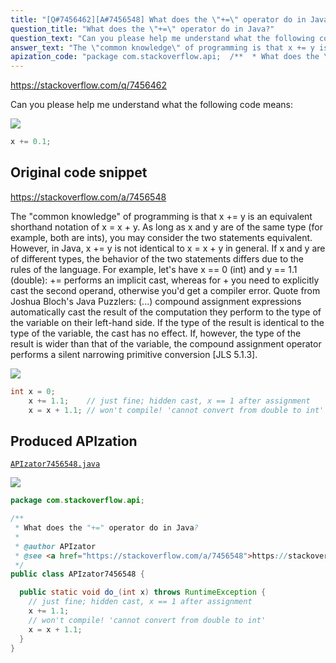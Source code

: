 ```yaml
---
title: "[Q#7456462][A#7456548] What does the \"+=\" operator do in Java?"
question_title: "What does the \"+=\" operator do in Java?"
question_text: "Can you please help me understand what the following code means:"
answer_text: "The \"common knowledge\" of programming is that x += y is an equivalent shorthand notation of x = x + y. As long as x and y are of the same type (for example, both are ints), you may consider the two statements equivalent. However, in Java, x += y is not identical to x = x + y in general. If x and y are of different types, the behavior of the two statements differs due to the rules of the language. For example, let's have x == 0 (int) and y == 1.1 (double): += performs an implicit cast, whereas for + you need to explicitly cast the second operand, otherwise you'd get a compiler error. Quote from Joshua Bloch's Java Puzzlers: (...) compound assignment expressions automatically cast the result of   the computation they perform  to the type of the variable on their   left-hand side. If the type of the result is identical to the type of   the variable, the cast has no effect. If, however, the type of the   result is wider than that of the variable,  the  compound    assignment  operator  performs  a  silent  narrowing  primitive   conversion [JLS 5.1.3]."
apization_code: "package com.stackoverflow.api;  /**  * What does the \"+=\" operator do in Java?  *  * @author APIzator  * @see <a href=\"https://stackoverflow.com/a/7456548\">https://stackoverflow.com/a/7456548</a>  */ public class APIzator7456548 {    public static void do_(int x) throws RuntimeException {     // just fine; hidden cast, x == 1 after assignment     x += 1.1;     // won't compile! 'cannot convert from double to int'     x = x + 1.1;   } }"
---
```


https://stackoverflow.com/q/7456462

Can you please help me understand what the following code means:


<div class="code-logo"><img src="/stackoverflow.png" /></div>

```java
x += 0.1;
```


## Original code snippet

https://stackoverflow.com/a/7456548

The &quot;common knowledge&quot; of programming is that x += y is an equivalent shorthand notation of x = x + y. As long as x and y are of the same type (for example, both are ints), you may consider the two statements equivalent.
However, in Java, x += y is not identical to x = x + y in general.
If x and y are of different types, the behavior of the two statements differs due to the rules of the language. For example, let&#x27;s have x == 0 (int) and y == 1.1 (double):
+= performs an implicit cast, whereas for + you need to explicitly cast the second operand, otherwise you&#x27;d get a compiler error.
Quote from Joshua Bloch&#x27;s Java Puzzlers:
(...) compound assignment expressions automatically cast the result of
  the computation they perform  to the type of the variable on their
  left-hand side. If the type of the result is identical to the type of
  the variable, the cast has no effect. If, however, the type of the
  result is wider than that of the variable,  the  compound 
  assignment  operator  performs  a  silent  narrowing  primitive
  conversion [JLS 5.1.3].

<div class="code-logo"><img src="/stackoverflow.png" /></div>

```java
int x = 0;
    x += 1.1;    // just fine; hidden cast, x == 1 after assignment
    x = x + 1.1; // won't compile! 'cannot convert from double to int'
```

## Produced APIzation

[`APIzator7456548.java`](https://github.com/pasqualesalza/apization-temp-data/raw/master/search/APIzator7456548.java)

<div class="code-logo"><img src="/apizator.png" /></div>

```java
package com.stackoverflow.api;

/**
 * What does the "+=" operator do in Java?
 *
 * @author APIzator
 * @see <a href="https://stackoverflow.com/a/7456548">https://stackoverflow.com/a/7456548</a>
 */
public class APIzator7456548 {

  public static void do_(int x) throws RuntimeException {
    // just fine; hidden cast, x == 1 after assignment
    x += 1.1;
    // won't compile! 'cannot convert from double to int'
    x = x + 1.1;
  }
}

```